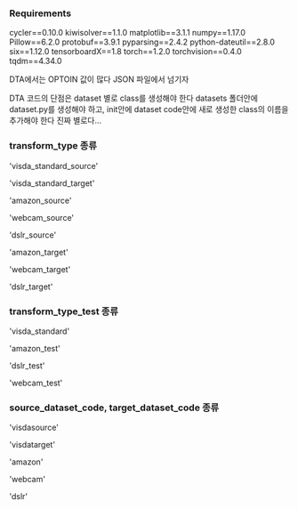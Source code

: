 ### Requirements
cycler==0.10.0
kiwisolver==1.1.0
matplotlib==3.1.1
numpy==1.17.0
Pillow==6.2.0
protobuf==3.9.1
pyparsing==2.4.2
python-dateutil==2.8.0
six==1.12.0
tensorboardX==1.8
torch==1.2.0
torchvision==0.4.0
tqdm==4.34.0

DTA에서는 OPTOIN 값이 많다 JSON 파일에서 넘기자

DTA 코드의 단점은 dataset 별로 class를 생성해야 한다
datasets 폴더안에 dataset.py를 생성해야 하고, init안에 dataset code안에 새로 생성한 class의 이름을 추가해야 한다
진짜 별로다...


### transform_type 종류

'visda_standard_source'

'visda_standard_target' 

'amazon_source'

'webcam_source'

'dslr_source'

'amazon_target'

'webcam_target'

'dslr_target'

### transform_type_test 종류

'visda_standard'

'amazon_test'

'dslr_test'

'webcam_test'

### source_dataset_code, target_dataset_code 종류


'visdasource'

'visdatarget'

'amazon'

'webcam'

'dslr'